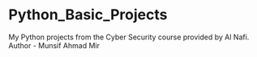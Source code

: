 # Python_Basic_Projects
My Python projects from the Cyber Security course provided by Al Nafi.
<br>
Author - Munsif Ahmad Mir
